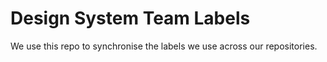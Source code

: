 # Design System Team Labels

We use this repo to synchronise the labels we use across our repositories.
